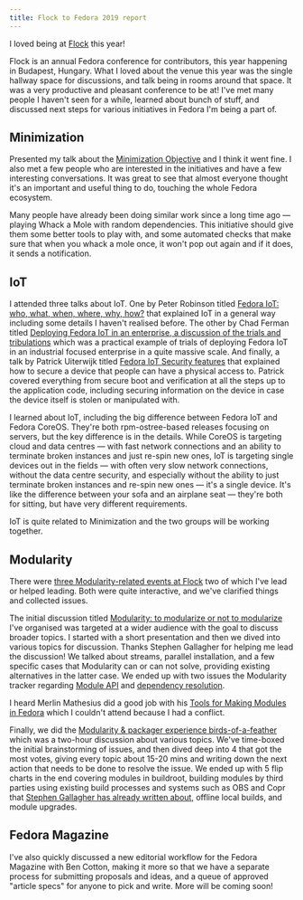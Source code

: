 ```yaml
---
title: Flock to Fedora 2019 report
---
```


I loved being at [Flock](https://flocktofedora.org/) this year!

Flock is an annual Fedora conference for contributors, this year happening in Budapest, Hungary. What I loved about the venue this year was the single hallway space for discussions, and talk being in rooms around that space. It was a very productive and pleasant conference to be at! I've met many people I haven't seen for a while, learned about bunch of stuff, and discussed next steps for various initiatives in Fedora I'm being a part of.

## Minimization

Presented my talk about the [Minimization Objective](https://flock2019.sched.com/event/SJZP/an-objective-minimization-objective-update) and I think it went fine. I also met a few people who are interested in the initiatives and have a few interesting conversations. It was great to see that almost everyone thought it's an important and useful thing to do, touching the whole Fedora ecosystem.

Many people have already been doing similar work since a long time ago — playing Whack a Mole with random dependencies. This initiative should give them some better tools to play with, and some automated checks that make sure that when you whack a mole once, it won't pop out again and if it does, it sends a notification.

## IoT

I attended three talks about IoT. One by Peter Robinson titled [Fedora IoT: who, what, when, where, why, how?](https://flock2019.sched.com/event/SJUt/fedora-iot-who-what-when-where-why-how) that explained IoT in a general way including some details I haven't realised before. The other by Chad Ferman titled [Deploying Fedora IoT in an enterprise, a discussion of the trials and tribulations](https://flock2019.sched.com/event/SKtH/deploying-fedora-iot-in-an-enterprise-a-discussion-of-the-trials-and-tribulations) which was a practical example of trials of deploying Fedora IoT in an industrial focused enterprise in a quite massive scale. And finally, a talk by Patrick Uiterwijk titled [Fedora IoT Security features](https://flock2019.sched.com/event/SKrN/fedora-iot-security-features) that explained how to secure a device that people can have a physical access to. Patrick covered everything from secure boot and verification at all the steps up to the application code, including securing information on the device in case the device itself is stolen or manipulated with.

I learned about IoT, including the big difference between Fedora IoT and Fedora CoreOS. They're both rpm-ostree-based releases focusing on servers, but the key difference is in the details. While CoreOS is targeting cloud and data centres — with fast network connections and an ability to terminate broken instances and just re-spin new ones, IoT is targeting single devices out in the fields — with often very slow network connections, without the data centre security, and especially without the ability to just terminate broken instances and re-spin new ones — it's a single device. It's like the difference between your sofa and an airplane seat — they're both for sitting, but have very different requirements.

IoT is quite related to Minimization and the two groups will be working together.

## Modularity

There were [three Modularity-related events at Flock]() two of which I've lead or helped leading. Both were quite interactive, and we've clarified things and collected issues.

The initial discussion titled [Modularity: to modularize or not to modularize](https://flock2019.sched.com/event/SJd1/modularity-to-modularize-or-not-to-modularize) I've organised was targeted at a wider audience with the goal to discuss broader topics. I started with a short presentation and then we dived into various topics for discussion. Thanks Stephen Gallagher for helping me lead the discussion! We talked about streams, parallel installation, and a few specific cases that Modularity can or can not solve, providing existing alternatives in the latter case. We ended up with two issues the Modularity tracker regarding [Module API](https://pagure.io/modularity/issue/146) and [dependency resolution](https://pagure.io/modularity/issue/147).

I heard Merlin Mathesius did a good job with his [Tools for Making Modules in Fedora](https://flock2019.sched.com/event/SDo9/tools-for-making-modules-in-fedora) which I couldn't attend because I had a conflict.

Finally, we did the [Modularity & packager experience birds-of-a-feather](https://flock2019.sched.com/event/SJL4/modularity-packager-experience-birds-of-a-feather) which was a two-hour discussion about various topics. We've time-boxed the initial brainstorming of issues, and then dived deep into 4 that got the most votes, giving every topic about 15-20 mins and writing down the next action that needs to be done to resolve the issue. We ended up with 5 flip charts in the end covering modules in buildroot, building modules by third parties using existing build processes and systems such as OBS and Copr that [Stephen Gallagher has already written about](https://sgallagh.wordpress.com/2019/08/14/sausage-factory-modules-fake-it-till-you-make-it/), offline local builds, and module upgrades.

## Fedora Magazine

I've also quickly discussed a new editorial workflow for the Fedora Magazine with Ben Cotton, making it more so that we have a separate process for submitting proposals and ideas, and a queue of approved "article specs" for anyone to pick and write. More will be coming soon!

